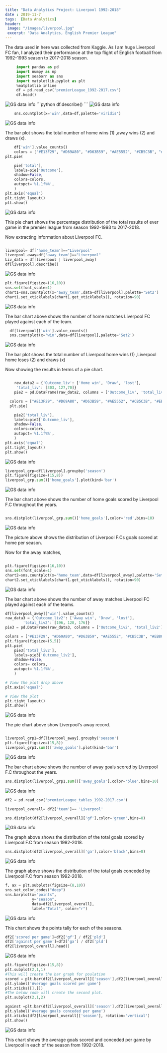 ```yaml
---
title: "Data Analytics Project: Liverpool 1992-2018"
date : 2019-11-7
tags:  [Data Analytics]
header:
 image: "/images/liverpool.jpg"
 excerpt: "Data Analytics, English Premier League"
---
```

The data used in here was collected from Kaggle. As I am huge Liverpool FC fan, I analyzed their performance at the top flight of English football from 1992-1993 season to 2017-2018 season.

```python
     import pandas as pd
     import numpy as np
     import seaborn as sns
     import matplotlib.pyplot as plt
     %matplotlib inline
     df = pd.read_csv('premierLeague_1992-2017.csv')
     df.head()
```
<img src="{{ site.url }}{{ site.baseurl }}/images/EPL/datatable.JPG" alt=" GS data info">
```python
    df.describe()
```
<img src="{{ site.url }}{{ site.baseurl }}/images/EPL/datatable describe.JPG" alt=" GS data info">

```python
    sns.countplot(x='win',data=df,palette='viridis')
```
<img src="{{ site.url }}{{ site.baseurl }}/images/EPL/reslults.JPG" alt=" GS data info">

The bar plot shows the total number of home wins (1) ,away wins (2) and draws (x).

```python
    df['win'].value_counts()
    colors = ["#E13F29", "#D69A80", "#D63B59", "#AE5552", "#CB5C3B", "#EB8076", "#96624E"]
plt.pie(

    pie['total'],
    labels=pie['Outcome'],
    shadow=False,
    colors=colors,
    autopct='%1.1f%%',
    )
plt.axis('equal')
plt.tight_layout()
plt.show()
```
<img src="{{ site.url }}{{ site.baseurl }}/images/EPL/Pieresults.JPG" alt=" GS data info">

This pie chart shows the percentage distribution of the total results of ever game in the premier league from season 1992-1993 to 2017-2018.

Now extracting information about Liverpool FC.

```python

liverpool= df['home_team']=="Liverpool"
liverpool_away=df['away_team']=="Liverpool"
Liv_data = df[liverpool | liverpool_away]
df[liverpool].describe()
```

<img src="{{ site.url }}{{ site.baseurl }}/images/EPL/liverpool describe.JPG" alt=" GS data info">


```python
plt.figure(figsize=(16,10))
sns.set(font_scale=1)
chart1=sns.countplot(x='away_team',data=df[liverpool],palette='Set2')
chart1.set_xticklabels(chart1.get_xticklabels(), rotation=90)
```

<img src="{{ site.url }}{{ site.baseurl }}/images/EPL/liverpoolhomegoals.JPG" alt=" GS data info">

The bar chart above shows the number of home matches Liverpool FC played against each of the team.

```python  
  df[liverpool]['win'].value_counts()
  sns.countplot(x='win',data=df[liverpool],palette='Set2')
```
<img src="{{ site.url }}{{ site.baseurl }}/images/EPL/liverpoolhomeresult.JPG" alt=" GS data info">

The bar plot shows the total number of Liverpool home wins (1) ,Liverpool home loses (2) and draws (x)

Now showing the results in terms of a pie chart.

```python

    raw_data2 = {'Outcome_liv': ['Home win', 'Draw', 'lost'],
     'total_liv': [303, 127,70]}
    pie2 = pd.DataFrame(raw_data2, columns = ['Outcome_liv', 'total_liv'])
```
```python
  colors = ["#E13F29", "#D69A80", "#D63B59", "#AE5552", "#CB5C3B", "#EB8076", "#96624E"]
  plt.pie(

    pie2['total_liv'],
    labels=pie2['Outcome_liv'],
    shadow=False,
    colors=colors,
    autopct='%1.1f%%',
    )
plt.axis('equal')
plt.tight_layout()
plt.show()
```
<img src="{{ site.url }}{{ site.baseurl }}/images/EPL/liverpoolhomepie.JPG" alt=" GS data info">

```python
liverpool_grp=df[liverpool].groupby('season')
plt.figure(figsize=(15,8))
liverpool_grp.sum()['home_goals'].plot(kind='bar')
```
<img src="{{ site.url }}{{ site.baseurl }}/images/EPL/liverpoolhomeg.JPG" alt=" GS data info">

The bar chart above shows the number of home goals scored by Liverpool F.C throughout the years.

```python

sns.distplot(liverpool_grp.sum()['home_goals'],color='red',bins=10)

```
<img src="{{ site.url }}{{ site.baseurl }}/images/EPL/livhomedist.JPG" alt=" GS data info">

The picture above shows the distribution of Liverpool F.Cs goals scored at home per season.

Now for the away matches,
```python

plt.figure(figsize=(16,10))
sns.set(font_scale=1)
chart2=sns.countplot(x='home_team',data=df[liverpool_away],palette='Set1')
chart2.set_xticklabels(chart1.get_xticklabels(), rotation=90)

```

<img src="{{ site.url }}{{ site.baseurl }}/images/EPL/liverpoolawaygames.JPG" alt=" GS data info">

The bar chart above shows the number of away matches Liverpool FC played against each of the teams.


```python
df[liverpool_away]['win'].value_counts()
raw_data3 = {'Outcome_liv2': ['Away win', 'Draw', 'lost'],
        'total_liv2': [196, 128, 176]}
pie3 = pd.DataFrame(raw_data3, columns = ['Outcome_liv2', 'total_liv2'])
```
```python
colors = ["#E13F29", "#D69A80", "#D63B59", "#AE5552", "#CB5C3B", "#EB8076", "#96624E"]
plt.figure(figsize=(5,5))
plt.pie(
    pie3['total_liv2'],
    labels=pie3['Outcome_liv2'],
    shadow=False,
    colors= colors,
    autopct='%1.1f%%',
    )

# View the plot drop above
plt.axis('equal')

# View the plot
plt.tight_layout()
plt.show()
```
<img src="{{ site.url }}{{ site.baseurl }}/images/EPL/liverpoolawaypie.JPG" alt=" GS data info">

The pie chart above show Liverpool's away record.

```python

liverpool_grp1=df[liverpool_away].groupby('season')
plt.figure(figsize=(15,8))
liverpool_grp1.sum()['away_goals'].plot(kind='bar')

```
<img src="{{ site.url }}{{ site.baseurl }}/images/EPL/liverpoolawayg.JPG" alt=" GS data info">

The bar chart above shows the number of away goals scored by Liverpool F.C throughout the years.

```python
sns.distplot(liverpool_grp1.sum()['away_goals'],color='blue',bins=10)
```
<img src="{{ site.url }}{{ site.baseurl }}/images/EPL/liverpoolawaygoaldist.JPG" alt=" GS data info">

```python
df2 = pd.read_csv('premierLeague_tables_1992-2017.csv')
```
```python
liverpool_overall= df2['team']== 'Liverpool'
```
```python
sns.distplot(df2[liverpool_overall]['gf'],color='green',bins=8)
```
<img src="{{ site.url }}{{ site.baseurl }}/images/EPL/goalscored.JPG" alt=" GS data info">

The graph above shows the distribution of the total goals scored by Liverpool F.C from season 1992-2018.
```python
sns.distplot(df2[liverpool_overall]['ga'],color='black',bins=8)
```
<img src="{{ site.url }}{{ site.baseurl }}/images/EPL/goalagainst.JPG" alt=" GS data info">

The graph above shows the distribution of the total goals conceded by Liverpool F.C from season 1992-2018.

```python
f, ax = plt.subplots(figsize=(8,10))
sns.set_color_codes("deep")
sns.barplot(x="points",
            y="season",
            data=df2[liverpool_overall],
            label="Total", color="r")
```

<img src="{{ site.url }}{{ site.baseurl }}/images/EPL/liverpoolpointstally.JPG" alt=" GS data info">

This chart shows the points tally for each of the seasons.

```python
df2['scored per game']=df2['gf'] / df2['pld']
df2['against per game']=df2['ga'] / df2['pld']
df2[liverpool_overall].head()
```

<img src="{{ site.url }}{{ site.baseurl }}/images/EPL/pergame.JPG" alt=" GS data info">

```python
plt.figure(figsize=(15,8))
plt.subplot(2,1,1)
#This will create the bar graph for poulation
scored = plt.bar(df2[liverpool_overall]['season'],df2[liverpool_overall]['scored per game'])
plt.ylabel('Average goals scored per game')
plt.xticks([],[])
#The below code will create the second plot.
plt.subplot(2,1,2)

against =plt.bar(df2[liverpool_overall]['season'],df2[liverpool_overall]['against per game'])
plt.ylabel('Average goals conceded per game')
plt.xticks(df2[liverpool_overall]['season'], rotation='vertical')
plt.show()
```

<img src="{{ site.url }}{{ site.baseurl }}/images/EPL/pergamegraph.JPG" alt=" GS data info">

This chart shows the average goals scored and conceded per game by Liverpool in each of the season from 1992-2018.
